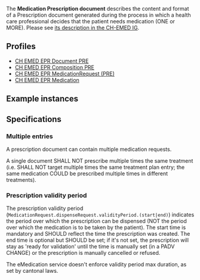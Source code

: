 The **Medication Prescription document** describes the content and format of a Prescription document generated during the process in which a health care professional decides that the patient needs medication (ONE or MORE). Please see [its description in the CH-EMED IG](http://fhir.ch/ig/ch-emed/medication-prescription-document.html).

## Profiles

* [CH EMED EPR Document PRE](StructureDefinition-ch-emed-epr-document-medicationprescription.html)
* [CH EMED EPR Composition PRE](StructureDefinition-ch-emed-epr-composition-medicationprescription.html)
* [CH EMED EPR MedicationRequest (PRE)](StructureDefinition-ch-emed-epr-medicationrequest.html)
* [CH EMED EPR Medication](StructureDefinition-ch-emed-epr-medication.html)

## Example instances

## Specifications

### Multiple entries

A prescription document can contain multiple medication requests.

A single document SHALL NOT prescribe multiple times the same treatment (i.e. SHALL NOT target multiple times the same treatment plan entry; the same medication COULD be prescribed multiple times in different treatments).

### Prescription validity period

The prescription validity period (`MedicationRequest.dispenseRequest.validityPeriod.(start|end)`) indicates the period over which the prescription can be dispensed (NOT the period over which the medication is to be taken by the patient).
The start time is mandatory and SHOULD reflect the time the prescription was created.
The end time is optional but SHOULD be set; if it's not set, the prescription will stay as 'ready for validation' until the time is manually set (in a PADV CHANGE) or the prescription is manually cancelled or refused.

The eMedication service doesn't enforce validity period max duration, as set by cantonal laws.
